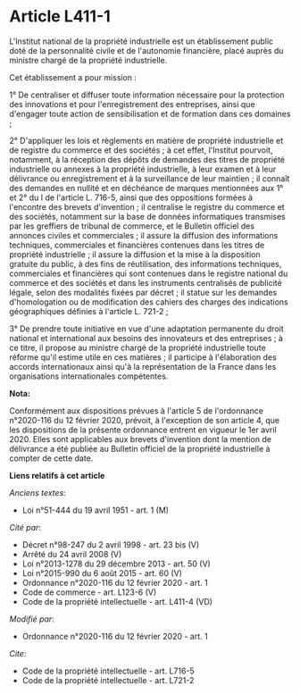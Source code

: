 # Article L411-1

L'Institut national de la propriété industrielle est un établissement public doté de la personnalité civile et de l'autonomie
financière, placé auprès du ministre chargé de la propriété industrielle.

Cet établissement a pour mission :

1° De centraliser et diffuser toute information nécessaire pour la protection des innovations et pour l'enregistrement des
entreprises, ainsi que d'engager toute action de sensibilisation et de formation dans ces domaines ;

2° D'appliquer les lois et règlements en matière de propriété industrielle et de registre du commerce et des sociétés ; à cet
effet, l'Institut pourvoit, notamment, à la réception des dépôts de demandes des titres de propriété industrielle ou annexes
à la propriété industrielle, à leur examen et à leur délivrance ou enregistrement et à la surveillance de leur maintien ; il
connaît des demandes en nullité et en déchéance de marques mentionnées aux 1° et 2° du I de l'article L. 716-5, ainsi que des
oppositions formées à l'encontre des brevets d'invention ; il centralise le registre du commerce et des sociétés, notamment
sur la base de données informatiques transmises par les greffiers de tribunal de commerce, et le Bulletin officiel des
annonces civiles et commerciales ; il assure la diffusion des informations techniques, commerciales et financières contenues
dans les titres de propriété industrielle ; il assure la diffusion et la mise à la disposition gratuite du public, à des fins
de réutilisation, des informations techniques, commerciales et financières qui sont contenues dans le registre national du
commerce et des sociétés et dans les instruments centralisés de publicité légale, selon des modalités fixées par décret ; il
statue sur les demandes d'homologation ou de modification des cahiers des charges des indications géographiques définies à
l'article L. 721-2 ; 

3° De prendre toute initiative en vue d'une adaptation permanente du droit national et international aux besoins des
innovateurs et des entreprises ; à ce titre, il propose au ministre chargé de la propriété industrielle toute réforme qu'il
estime utile en ces matières ; il participe à l'élaboration des accords internationaux ainsi qu'à la représentation de la
France dans les organisations internationales compétentes.

**Nota:**

Conformément aux dispositions prévues à l'article 5 de l'ordonnance n°2020-116 du 12 février 2020, prévoit, à l'exception de
son article 4, que les dispositions de la présente ordonnance entrent en vigueur le 1er avril 2020. Elles sont applicables
aux brevets d'invention dont la mention de délivrance a été publiée au Bulletin officiel de la propriété industrielle à
compter de cette date.

**Liens relatifs à cet article**

_Anciens textes_:

  - Loi n°51-444 du 19 avril 1951 - art. 1 (M)

_Cité par_:

  - Décret n°98-247 du 2 avril 1998 - art. 23 bis (V)
  - Arrêté du 24 avril 2008 (V)
  - Loi n°2013-1278 du 29 décembre 2013 - art. 50 (V)
  - Loi n°2015-990 du 6 août 2015 - art. 60 (V)
  - Ordonnance n°2020-116 du 12 février 2020 - art. 1
  - Code de commerce - art. L123-6 (V)
  - Code de la propriété intellectuelle - art. L411-4 (VD)

_Modifié par_:

  - Ordonnance n°2020-116 du 12 février 2020 - art. 1

_Cite_:

  - Code de la propriété intellectuelle - art. L716-5
  - Code de la propriété intellectuelle - art. L721-2
